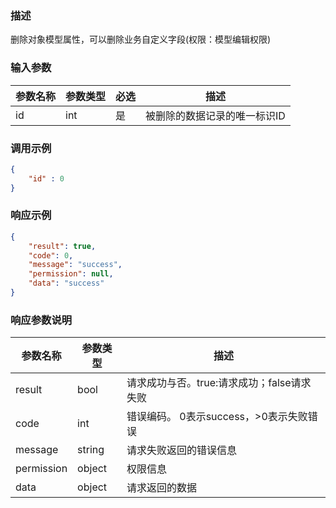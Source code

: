 ### 描述

删除对象模型属性，可以删除业务自定义字段(权限：模型编辑权限)

### 输入参数

| 参数名称 | 参数类型 | 必选 | 描述              |
|------|------|----|-----------------|
| id   | int  | 是  | 被删除的数据记录的唯一标识ID |

### 调用示例

```json
{
    "id" : 0
}
```

### 响应示例

```json
{
    "result": true,
    "code": 0,
    "message": "success",
    "permission": null,
    "data": "success"
}
```

### 响应参数说明

| 参数名称       | 参数类型   | 描述                         |
|------------|--------|----------------------------|
| result     | bool   | 请求成功与否。true:请求成功；false请求失败 |
| code       | int    | 错误编码。 0表示success，>0表示失败错误  |
| message    | string | 请求失败返回的错误信息                |
| permission | object | 权限信息                       |
| data       | object | 请求返回的数据                    |
